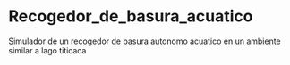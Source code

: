 # Recogedor_de_basura_acuatico
 Simulador de un recogedor de basura autonomo acuatico en un ambiente similar a lago titicaca
